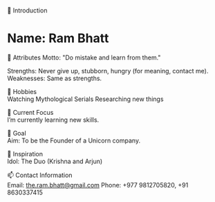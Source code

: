 <h1><!--- Hello Everyone! ---> </h1>
👋 Introduction
<h1>Name: Ram Bhatt </h1>

🌟 Attributes
Motto: "Do mistake and learn from them." <br>

Strengths: Never give up, stubborn, hungry (for meaning, contact me). <br>
Weaknesses: Same as strengths. <br>

👀 Hobbies <br>
Watching Mythological Serials
Researching new things

🌱 Current Focus <br>
I’m currently learning new skills.

🎯 Goal <br>
Aim: To be the Founder of a Unicorn company.

👤 Inspiration <br>
Idol: The Duo (Krishna and Arjun)

📫 Contact Information <br>
Email: the.ram.bhatt@gmail.com
Phone: +977 9812705820, +91 8630337415
